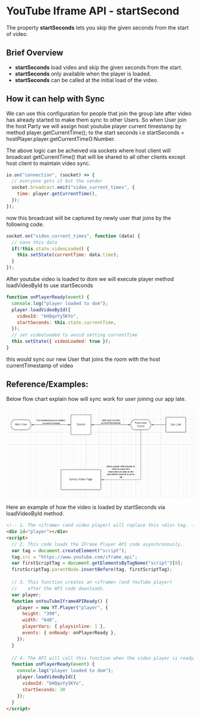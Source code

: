 # YouTube Iframe API - startSecond

The property **startSeconds** lets you skip the given seconds from the start of video.

## Brief Overview

- **startSeconds** load video and skip the given seconds from the start.
- **startSeconds** only available when the player is loaded.
- **startSeconds** can be called at the initial load of the video.

## How it can help with Sync

We can use this configuration for people that join the group late after video has already started to make them sync to other Users.
So when User join the host Party we will assign host youtube player current timestamp by method player.getCurrentTime(); to the start seconds i.e startSeconds = hostPlayer.player.getCurrentTime():Number.

The above logic can be acheived via sockets where host client will broadcast getCurrentTime() that will be shared to all other clients except host client to maintain video sync.

```js
io.on("connection", (socket) => {
  // everyone gets it but the sender
  socket.broadcast.emit("video_current_times", {
    time: player.getCurrentTime(),
  });
});
```

now this broadcast will be captured by newly user that joins by the following code.

```js
socket.on("video_current_times", function (data) {
  // save this data
  if(!this.state.videoLoaded) {
    this.setState(currentTime: data.time);
  }
});
```

After youtube video is loaded to dom we will execute player method loadVideoById to use startSeconds
```js
function onPlayerReady(event) {
  console.log("player loaded to dom");
  player.loadVideoById({
    videoId: "bHQqvYy5KYo",
    startSeconds: this.state.currentTime,
  });
  // set videoloaded to avoid setting currentTime
  this.setState({ videoLoaded: true });
}
```
this would sync our new User that joins the room with the host currentTimestamp of video

## Reference/Examples:

Below flow chart explain how will sync work for user joining our app late.

![alternative text](images/start-second-sync-flow.png)

Here an example of how the video is loaded by startSeconds via loadVideoById method.

```html
<!-- 1. The <iframe> (and video player) will replace this <div> tag. -->
<div id="player"></div>
<script>
  // 2. This code loads the IFrame Player API code asynchronously.
  var tag = document.createElement("script");
  tag.src = "https://www.youtube.com/iframe_api";
  var firstScriptTag = document.getElementsByTagName("script")[0];
  firstScriptTag.parentNode.insertBefore(tag, firstScriptTag);

  // 3. This function creates an <iframe> (and YouTube player)
  //    after the API code downloads.
  var player;
  function onYouTubeIframeAPIReady() {
    player = new YT.Player("player", {
      height: "390",
      width: "640",
      playerVars: { playsinline: 1 },
      events: { onReady: onPlayerReady },
    });
  }

  // 4. The API will call this function when the video player is ready.
  function onPlayerReady(event) {
    console.log("player loaded to dom");
    player.loadVideoById({
      videoId: "bHQqvYy5KYo",
      startSeconds: 30
    });
  }
</script>
```
